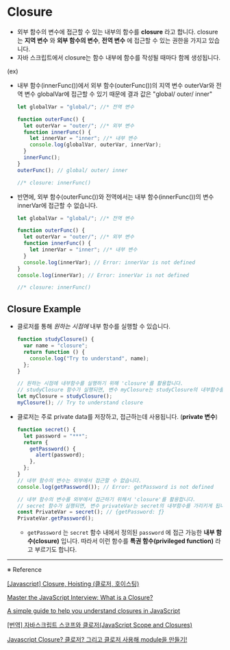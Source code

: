 # Closure

- 외부 함수의 변수에 접근할 수 있는 내부의 함수를 **closure** 라고 합니다. closure는 **지역 변수** 와 **외부 함수의 변수**, **전역 변수** 에 접근할 수 있는 권한을 가지고 있습니다.
- 자바 스크립트에서 closure는 함수 내부에 함수를 작성될 때마다 함께 생성됩니다.

(ex)

- 내부 함수(innerFunc())에서 외부 함수(outerFunc())의 지역 변수 outerVar와 전역 변수 globalVar에 접근할 수 있기 때문에 결과 값은 "global/ outer/ inner"

  ```jsx
  let globalVar = "global/"; //* 전역 변수

  function outerFunc() {
    let outerVar = "outer/"; //* 외부 변수
    function innerFunc() {
      let innerVar = "inner"; //* 내부 변수
      console.log(globalVar, outerVar, innerVar);
    }
    innerFunc();
  }
  outerFunc(); // global/ outer/ inner

  //* closure: innerFunc()
  ```

- 반면에, 외부 함수(outerFunc())와 전역에서는 내부 함수(innerFunc())의 변수 innerVar에 접근할 수 없습니다.

  ```jsx
  let globalVar = "global/"; //* 전역 변수

  function outerFunc() {
    let outerVar = "outer/"; //* 외부 변수
    function innerFunc() {
      let innerVar = "inner"; //* 내부 변수
    }
    console.log(innerVar); // Error: innerVar is not defined
  }
  console.log(innerVar); // Error: innerVar is not defined

  //* closure: innerFunc()
  ```

## Closure Example

- 클로저를 통해 _원하는 시점에_ 내부 함수를 실행할 수 있습니다.

  ```jsx
  function studyClosure() {
    var name = "closure";
    return function () {
      console.log("Try to understand", name);
    };
  }

  // 원하는 시점에 내부함수를 실행하기 위해 'closure'를 활용합니다.
  // studyClosure 함수가 실행되면, 변수 myClosure는 studyClosure의 내부함수를 가리키게 됩니다.
  let myClosure = studyClosure();
  myClosure(); // Try to understand closure
  ```

- 클로저는 주로 private data를 저장하고, 접근하는데 사용됩니다. (**private 변수**)

  ```jsx
  function secret() {
    let password = "***";
    return {
      getPassword() {
        alert(password);
      },
    };
  }
  // 내부 함수의 변수는 외부에서 접근할 수 없습니다.
  console.log(getPassword()); // Error: getPassword is not defined

  // 내부 함수의 변수를 외부에서 접근하기 위해서 'closure'를 활용합니다.
  // secret 함수가 실행되면, 변수 privateVar는 secret의 내부함수를 가리키게 됩니다.
  const PrivateVar = secret(); // {getPassword: ƒ}
  PrivateVar.getPassword();
  ```

  - `getPassword` 는 `secret` 함수 내에서 정의된 `password` 에 접근 가능한 **내부 함수(closure)** 입니다. 따라서 이런 함수를 **특권 함수(privileged function)** 라고 부르기도 합니다.

---

※ Reference

[[Javascript] Closure, Hoisting (클로저, 호이스팅)](https://medium.com/@Dongmin_Jang/javascript-closure-hoisting-7bf8eb5062b9)

[Master the JavaScript Interview: What is a Closure?](https://medium.com/javascript-scene/master-the-javascript-interview-what-is-a-closure-b2f0d2152b36)

[A simple guide to help you understand closures in JavaScript](https://medium.com/@prashantramnyc/javascript-closures-simplified-d0d23fa06ba4)

[[번역] 자바스크립트 스코프와 클로저(JavaScript Scope and Closures)](https://medium.com/@khwsc1/%EB%B2%88%EC%97%AD-%EC%9E%90%EB%B0%94%EC%8A%A4%ED%81%AC%EB%A6%BD%ED%8A%B8-%EC%8A%A4%EC%BD%94%ED%94%84%EC%99%80-%ED%81%B4%EB%A1%9C%EC%A0%80-javascript-scope-and-closures-8d402c976d19)

[Javascript Closure? 클로저? 그리고 클로저 사용해 module을 만들기!](https://velog.io/@victor/Javascript-Closure-%ED%81%B4%EB%A1%9C%EC%A0%80)
